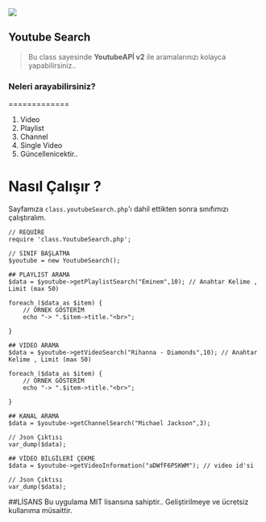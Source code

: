 ![](http://i.imgur.com/G0KQC7w.png)
## Youtube Search
> Bu class sayesinde **YoutubeAPİ v2** ile aramalarınızı kolayca yapabilirsiniz..


### Neleri arayabilirsiniz?
=============
1. Video
2. Playlist
3. Channel
4. Single Video
5. Güncellenicektir..



Nasıl Çalışır ?
=============

Sayfamıza `class.youtubeSearch.php`'ı dahil ettikten sonra sınıfımızı çalıştıralım.

    // REQUİRE
	require 'class.YoutubeSearch.php';
	
    // SINIF BAŞLATMA
	$youtube = new YoutubeSearch();

	## PLAYLIST ARAMA
	$data = $youtube->getPlaylistSearch("Eminem",10); // Anahtar Kelime , Limit (max 50)

	foreach ($data as $item) {
		// ÖRNEK GÖSTERİM
		echo "-> ".$item->title."<br>";

	}
    
    ## VIDEO ARAMA
	$data = $youtube->getVideoSearch("Rihanna - Diamonds",10); // Anahtar Kelime , Limit (max 50)
	
	foreach ($data as $item) {
		// ÖRNEK GÖSTERİM
		echo "-> ".$item->title."<br>";

	}
    
    ## KANAL ARAMA
	$data = $youtube->getChannelSearch("Michael Jackson",3);

	// Json Çıktısı
	var_dump($data);
    
    ## VİDEO BİLGİLERİ ÇEKME
	$data = $youtube->getVideoInformation("aDWfF6PSKWM"); // video id'si

	// Json Çıktısı
	var_dump($data);
    
##LİSANS
Bu uygulama MIT lisansına sahiptir.. Geliştirilmeye ve ücretsiz kullanıma müsaittir.




